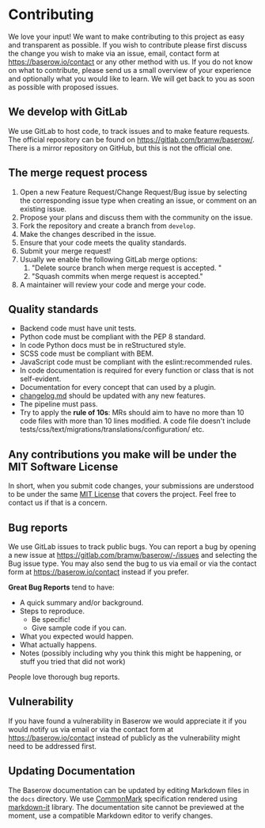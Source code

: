 # Contributing

We love your input! We want to make contributing to this project as easy and
transparent as possible. If you wish to contribute please first discuss the change
you wish to make via an issue, email, contact form at https://baserow.io/contact or
any other method with us. If you do not know on what to contribute, please send us a
small overview of your experience and optionally what you would like to learn. We will
get back to you as soon as possible with proposed issues.

## We develop with GitLab

We use GitLab to host code, to track issues and to make feature requests. The official
repository can be found on https://gitlab.com/bramw/baserow/. There is a mirror 
repository on GitHub, but this is not the official one.

## The merge request process

1. Open a new Feature Request/Change Request/Bug issue by selecting the corresponding 
   issue type when creating an issue, or comment on an existing issue.
1. Propose your plans and discuss them with the community on the issue.
1. Fork the repository and create a branch from `develop`.
1. Make the changes described in the issue.
1. Ensure that your code meets the quality standards.
1. Submit your merge request!
1. Usually we enable the following GitLab merge options:
    1. "Delete source branch when merge request is accepted. "
    1. "Squash commits when merge request is accepted."
1. A maintainer will review your code and merge your code.

## Quality standards

* Backend code must have unit tests.
* Python code must be compliant with the PEP 8 standard.
* In code Python docs must be in reStructured style.
* SCSS code must be compliant with BEM.
* JavaScript code must be compliant with the eslint:recommended rules.
* In code documentation is required for every function or class that is not self-evident.
* Documentation for every concept that can used by a plugin.
* [changelog.md](changelog.md) should be updated with any new features.
* The pipeline must pass.
* Try to apply the **rule of 10s**: MRs should aim to have no more than 10 code files with more than 10 lines modified. 
  A code file doesn't include tests/css/text/migrations/translations/configuration/ etc.

## Any contributions you make will be under the MIT Software License

In short, when you submit code changes, your submissions are understood to be under
the same [MIT License](http://choosealicense.com/licenses/mit/) that covers the
project. Feel free to contact us if that is a concern.

## Bug reports

We use GitLab issues to track public bugs. You can report a bug by opening a new issue
at https://gitlab.com/bramw/baserow/-/issues and selecting the Bug issue type. You may 
also send the bug to us via email or via the contact form at https://baserow.io/contact 
instead if you prefer.

**Great Bug Reports** tend to have:

* A quick summary and/or background.
* Steps to reproduce.
  * Be specific!
  * Give sample code if you can.
* What you expected would happen.
* What actually happens.
* Notes (possibly including why you think this might be happening, or stuff you tried
  that did not work)
  
People love thorough bug reports.

## Vulnerability

If you have found a vulnerability in Baserow we would appreciate it if you would notify
us via email or via the contact form at https://baserow.io/contact instead of publicly
as the vulnerability might need to be addressed first.

## Updating Documentation

The Baserow documentation can be updated by editing Markdown files in the `docs` directory. We use [CommonMark](https://commonmark.org/) specification rendered using [markdown-it](https://www.npmjs.com/package/markdown-it) library. The documentation site cannot be previewed at the moment, use a compatible Markdown editor to verify changes.